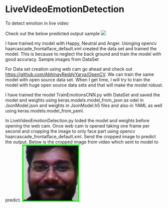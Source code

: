 # LiveVideoEmotionDetection
To detect emotion in live video

Check out the below predicted output sample
![](OutputGif.gif)

I have trained my model with Happy, Neutral and Anger. Usinging opencv haarcascade_frontalface_default.xml created the data set and trained the model. This is because to neglect the back ground and train the model with good accuracy. 
Sample images from DataSet

For Data set creation using web cam go ahead and check out https://github.com/AbhinayReddyYarva/OpenCV. We can train the same model with open source data set. When I get time, I will try to train the model with huge open source data sets and that will make the model robust.

I have trained the model TrainEmotionsCNN.py with DataSet and saved the model and weights using keras.models.model_from_json as odel in JsonModel.json and weights in JsonModel.h5 files and also in YAML as well using keras.models.model_from_yaml. 

In LiveVideoEmotionDetection.py loded the model and weights before opening the web cam. Once web cam is opened taking one frame per second and cropping the image to only face part using opencv haarcascade_frontalface_default.xml. Send the cropped image to predict the output. Below is the cropped image from video which sent to model to predict.
![](Abi.jpg)

